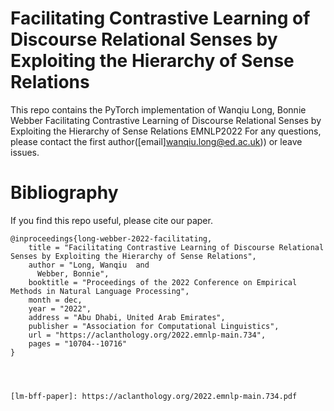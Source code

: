 # Facilitating Contrastive Learning of Discourse Relational Senses by Exploiting the Hierarchy of Sense Relations
This repo contains the PyTorch implementation of Wanqiu Long, Bonnie Webber Facilitating Contrastive Learning of Discourse Relational Senses by Exploiting the Hierarchy of Sense Relations EMNLP2022
For any questions, please contact the first author([email]wanqiu.long@ed.ac.uk)) or leave issues.




# Bibliography 
If you find this repo useful, please cite our paper.

```
@inproceedings{long-webber-2022-facilitating,
    title = "Facilitating Contrastive Learning of Discourse Relational Senses by Exploiting the Hierarchy of Sense Relations",
    author = "Long, Wanqiu  and
      Webber, Bonnie",
    booktitle = "Proceedings of the 2022 Conference on Empirical Methods in Natural Language Processing",
    month = dec,
    year = "2022",
    address = "Abu Dhabi, United Arab Emirates",
    publisher = "Association for Computational Linguistics",
    url = "https://aclanthology.org/2022.emnlp-main.734",
    pages = "10704--10716"
}




[lm-bff-paper]: https://aclanthology.org/2022.emnlp-main.734.pdf
